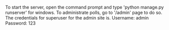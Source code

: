 To start the server, open the command prompt and type 'python manage.py runserver' for windows.
To administrate polls, go to '/admin' page to do so.
The credentials for superuser for the admin site is.
Username: admin
Password: 123
